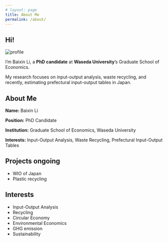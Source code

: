 ```yaml
---
# layout: page
title: About Me
permalink: /about/
---
```


## Hi!

![profile](https://i1.rgstatic.net/ii/profile.image/11431281121890216-1677120025800_Q128/Baixin-Li-2.jpg)

I’m Baixin Li, a **PhD candidate** at **Waseda University**’s Graduate School of Economics. 

My research focuses on input-output analysis, waste recycling, and recently, estimating prefectural input-output tables in Japan.


## About Me

**Name:** Baixin Li

**Position:** PhD Candidate

**Institution:** Graduate School of Economics, Waseda University

**Interests:** Input-Output Analysis, Waste Recycling, Prefectural Input-Output Tables

## Projects ongoing
- WIO of Japan
- Plastic recycling

## Interests
- Input-Output Analysis
- Recycling
- Circular Economy
- Environmental Economics
- GHG emission 
- Sustainability